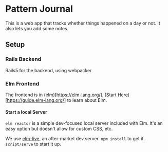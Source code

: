 # Pattern Journal

This is a web app that tracks whether things happened on a day or not.
It also lets you add some notes.

## Setup

### Rails Backend

Rails5 for the backend, using webpacker

### Elm Frontend

The frontend is in (elm)[https://elm-lang.org/]. (Start Here)[https://guide.elm-lang.org/] to learn about Elm.

#### Start a local Server

`elm reactor` is a simple dev-focused local server included with Elm.
It's an easy option but doesn't allow for custom CSS, etc.

We use [elm-live](https://github.com/wking-io/elm-live), an after-market dev server.
`npm install` to get it. `script/serve` to start it up.
